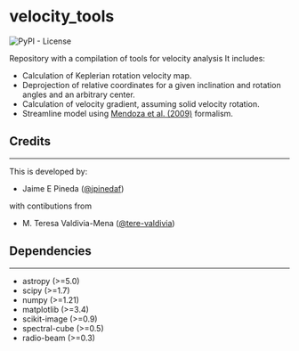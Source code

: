 # velocity_tools
![PyPI - License](https://img.shields.io/pypi/l/velocity_tools?color=red)

Repository with a compilation of tools for velocity analysis
It includes:
- Calculation of Keplerian rotation velocity map.
- Deprojection of relative coordinates for a given inclination and rotation angles and an arbitrary center. 
- Calculation of velocity gradient, assuming solid velocity rotation. 
- Streamline model using [Mendoza et al. (2009)](https://ui.adsabs.harvard.edu/abs/2009MNRAS.393..579M) formalism.


## Credits
---

This is developed by:

- Jaime E Pineda ([@jpinedaf](http://github.com/jpinedaf))

with contibutions from 
- M. Teresa Valdivia-Mena ([@tere-valdivia](http://github.com/tere-valdivia))


## Dependencies
---

- astropy (>=5.0)
- scipy (>=1.7)
- numpy (>=1.21)
- matplotlib (>=3.4)
- scikit-image (>=0.9)
- spectral-cube (>=0.5)
- radio-beam (>=0.3)